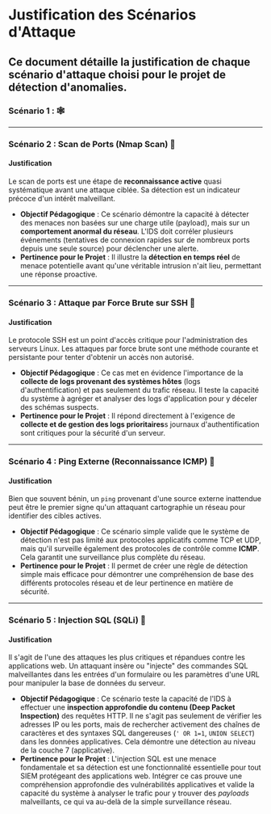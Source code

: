 # Justification des Scénarios d'Attaque

Ce document détaille la justification de chaque scénario d'attaque choisi pour le projet de détection d'anomalies.
---

### Scénario 1 : 🕸️

---

### Scénario 2 : Scan de Ports (Nmap Scan) 🚪

#### Justification

Le scan de ports est une étape de **reconnaissance active** quasi systématique avant une attaque ciblée. Sa détection est un indicateur précoce d'un intérêt malveillant.

* **Objectif Pédagogique** : Ce scénario démontre la capacité à détecter des menaces non basées sur une charge utile (payload), mais sur un **comportement anormal du réseau**. L'IDS doit corréler plusieurs événements (tentatives de connexion rapides sur de nombreux ports depuis une seule source) pour déclencher une alerte.
* **Pertinence pour le Projet** : Il illustre la **détection en temps réel** de menace potentielle avant qu'une véritable intrusion n'ait lieu, permettant une réponse proactive.

---

### Scénario 3 : Attaque par Force Brute sur SSH 🔑

#### Justification

Le protocole SSH est un point d'accès critique pour l'administration des serveurs Linux. Les attaques par force brute sont une méthode courante et persistante pour tenter d'obtenir un accès non autorisé.

* **Objectif Pédagogique** : Ce cas met en évidence l'importance de la **collecte de logs provenant des systèmes hôtes** (logs d'authentification) et pas seulement du trafic réseau. Il teste la capacité du système à agréger et analyser des logs d'application pour y déceler des schémas suspects.
* **Pertinence pour le Projet** : Il répond directement à l'exigence de **collecte et de gestion des logs prioritaires**s journaux d'authentification sont critiques pour la sécurité d'un serveur.

---

### Scénario 4 : Ping Externe (Reconnaissance ICMP) 📡

#### Justification

Bien que souvent bénin, un `ping` provenant d'une source externe inattendue peut être le premier signe qu'un attaquant cartographie un réseau pour identifier des cibles actives.

* **Objectif Pédagogique** : Ce scénario simple valide que le système de détection n'est pas limité aux protocoles applicatifs comme TCP et UDP, mais qu'il surveille également des protocoles de contrôle comme **ICMP**. Cela garantit une surveillance plus complète du réseau.
* **Pertinence pour le Projet** : Il permet de créer une règle de détection simple mais efficace pour démontrer une compréhension de base des différents protocoles réseau et de leur pertinence en matière de sécurité.

---

### Scénario 5 : Injection SQL (SQLi) 💉

#### Justification

Il s'agit de l'une des attaques les plus critiques et répandues contre les applications web. Un attaquant insère ou "injecte" des commandes SQL malveillantes dans les entrées d'un formulaire ou les paramètres d'une URL pour manipuler la base de données du serveur.

* **Objectif Pédagogique** : Ce scénario teste la capacité de l'IDS à effectuer une **inspection approfondie du contenu (Deep Packet Inspection)** des requêtes HTTP. Il ne s'agit pas seulement de vérifier les adresses IP ou les ports, mais de rechercher activement des chaînes de caractères et des syntaxes SQL dangereuses (`' OR 1=1`, `UNION SELECT`) dans les données applicatives. Cela démontre une détection au niveau de la couche 7 (applicative).
* **Pertinence pour le Projet** : L'injection SQL est une menace fondamentale et sa détection est une fonctionnalité essentielle pour tout SIEM protégeant des applications web. Intégrer ce cas prouve une compréhension approfondie des vulnérabilités applicatives et valide la capacité du système à analyser le trafic pour y trouver des *payloads* malveillants, ce qui va au-delà de la simple surveillance réseau.